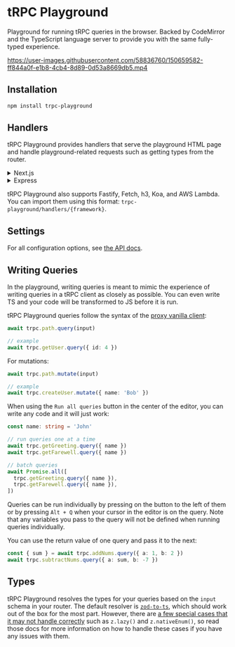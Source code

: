 # tRPC Playground

Playground for running tRPC queries in the browser. Backed by CodeMirror and the TypeScript language server to provide you with the same fully-typed experience.

https://user-images.githubusercontent.com/58836760/150659582-ff844a0f-e1b8-4cb4-8d89-0d53a8669db5.mp4

## Installation

```sh
npm install trpc-playground
```

## Handlers

tRPC Playground provides handlers that serve the playground HTML page and handle playground-related requests such as getting types from the router.

<details>
<summary>Next.js</summary>

[Example](https://github.com/sachinraja/trpc-playground/tree/main/apps/next)

```ts
// pages/api/trpc-playground.ts
import { NextApiHandler } from 'next'
import { appRouter } from 'server/routers/_app'
import { nextHandler } from 'trpc-playground/handlers/next'

const setupHandler = nextHandler({
  router: appRouter,
  // tRPC api path, pages/api/trpc/[trpc].ts in this case
  trpcApiEndpoint: '/api/trpc',
  playgroundEndpoint: '/api/trpc-playground',
  // uncomment this if you're using superjson
  // request: {
  //   superjson: true,
  // },
})

const handler: NextApiHandler = async (req, res) => {
  const playgroundHandler = await setupHandler
  await playgroundHandler(req, res)
}

export default handler
```

</details>

<details>
<summary>Express</summary>

[Example](https://github.com/sachinraja/trpc-playground/tree/main/apps/express)

```ts
// server.ts
import * as trpcExpress from '@trpc/server/adapters/express'
import express from 'express'
import { expressHandler } from 'trpc-playground/handlers/express'
import { appRouter } from './router'

const runApp = async () => {
  const app = express()

  const trpcApiEndpoint = '/api/trpc'
  const playgroundEndpoint = '/api/trpc-playground'

  app.use(
    trpcApiEndpoint,
    trpcExpress.createExpressMiddleware({
      router: appRouter,
    }),
  )

  app.use(
    playgroundEndpoint,
    await expressHandler({
      trpcApiEndpoint,
      playgroundEndpoint,
      router: appRouter,
      // uncomment this if you're using superjson
      // request: {
      //   superjson: true,
      // },
    }),
  )

  app.listen(3000, () => {
    console.log('listening at http://localhost:3000')
  })
}

runApp()
```

</details>

tRPC Playground also supports Fastify, Fetch, h3, Koa, and AWS Lambda. You can import them using this format: `trpc-playground/handlers/{framework}`.

## Settings

For all configuration options, see [the API docs](https://paka.dev/npm/@trpc-playground/types@0.1.1/api#be2d1ce7878179d).

## Writing Queries

In the playground, writing queries is meant to mimic the experience of writing queries in a tRPC client as closely as possible. You can even write TS and your code will be transformed to JS before it is run.

tRPC Playground queries follow the syntax of the [proxy vanilla client](https://trpc.io/docs/vanilla):

```ts
await trpc.path.query(input)

// example
await trpc.getUser.query({ id: 4 })
```

For mutations:

```ts
await trpc.path.mutate(input)

// example
await trpc.createUser.mutate({ name: 'Bob' })
```

When using the `Run all queries` button in the center of the editor, you can write any code and it will just work:

```ts
const name: string = 'John'

// run queries one at a time
await trpc.getGreeting.query({ name })
await trpc.getFarewell.query({ name })

// batch queries
await Promise.all([
  trpc.getGreeting.query({ name }),
  trpc.getFarewell.query({ name }),
])
```

Queries can be run individually by pressing on the button to the left of them or by pressing `Alt + Q` when your cursor in the editor is on the query. Note that any variables you pass to the query will not be defined when running queries individually.

You can use the return value of one query and pass it to the next:

```ts
const { sum } = await trpc.addNums.query({ a: 1, b: 2 })
await trpc.subtractNums.query({ a: sum, b: -7 })
```

## Types

tRPC Playground resolves the types for your queries based on the `input` schema in your router. The default resolver is [`zod-to-ts`](https://github.com/sachinraja/zod-to-ts), which should work out of the box for the most part. However, there are [a few special cases that it may not handle correctly](https://github.com/sachinraja/zod-to-ts#special-cases) such as `z.lazy()` and `z.nativeEnum()`, so read those docs for more information on how to handle these cases if you have any issues with them.
